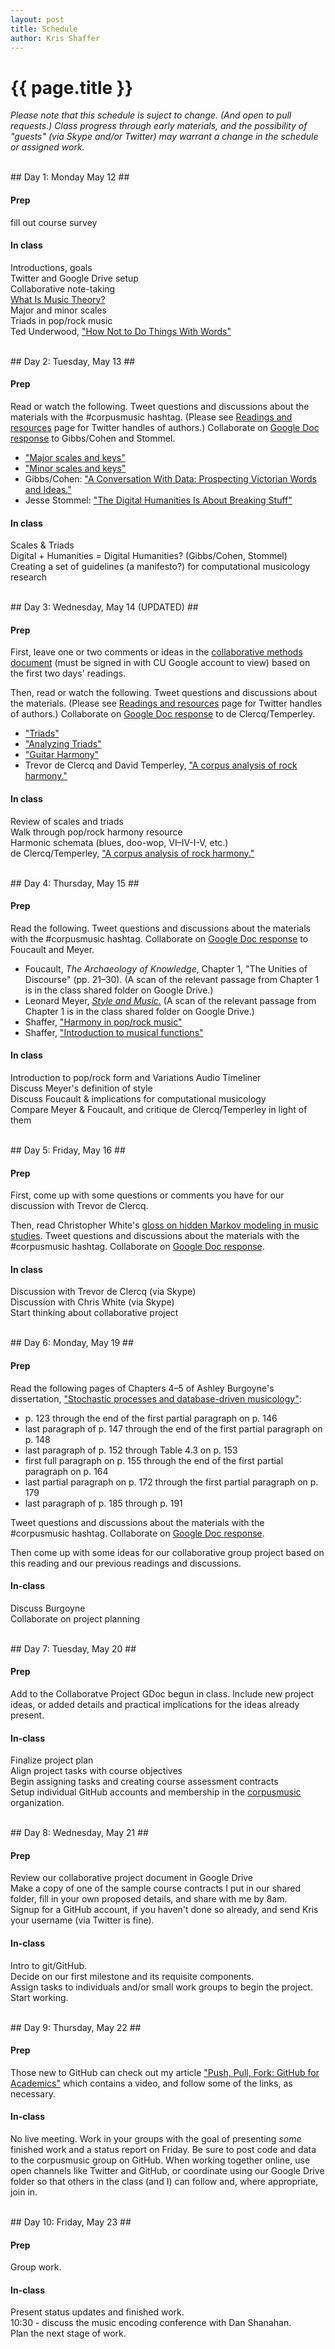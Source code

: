 ```yaml
---
layout: post
title: Schedule
author: Kris Shaffer
---
```


# {{ page.title }} #

*Please note that this schedule is suject to change. (And open to pull requests.) Class progress through early materials, and the possibility of "guests" (via Skype and/or Twitter) may warrant a change in the schedule or assigned work.*

<br/>
## Day 1: Monday May 12 ##

#### Prep ####

fill out course survey

#### In class ####

Introductions, goals  
Twitter and Google Drive setup  
Collaborative note-taking  
[What Is Music Theory?](http://www.hybridpedagogy.com/page-two/music-theory/)  
Major and minor scales  
Triads in pop/rock music  
Ted Underwood, ["How Not to Do Things With Words"](http://tedunderwood.com/2012/08/25/how-not-to-do-things-with-words/)

<br/>
## Day 2: Tuesday, May 13 ##

#### Prep ####

Read or watch the following. Tweet questions and discussions about the materials with the #corpusmusic hashtag. (Please see [Readings and resources](readings.html) page for Twitter handles of authors.) Collaborate on [Google Doc response](https://drive.google.com/a/colorado.edu/folderview?id=0B9o4hmKNoi6cYVZvRDNsaHlqcEk&usp=sharing) to Gibbs/Cohen and Stommel.

- ["Major scales and keys"](https://vimeo.com/94802632)  
- ["Minor scales and keys"](https://vimeo.com/94803688)  
- Gibbs/Cohen: ["A Conversation With Data: Prospecting Victorian Words and Ideas."](http://muse.jhu.edu/journals/victorian_studies/v054/54.1.gibbs.html)  
- Jesse Stommel: ["The Digital Humanities Is About Breaking Stuff"](http://www.hybridpedagogy.com/journal/the-digital-humanities-is-about-breaking-stuff/)  

#### In class ####

Scales & Triads  
Digital + Humanities = Digital Humanities? (Gibbs/Cohen, Stommel)  
Creating a set of guidelines (a manifesto?) for computational musicology research

<br/>
## Day 3: Wednesday, May 14 (UPDATED) ##

#### Prep ####

First, leave one or two comments or ideas in the [collaborative methods document](https://docs.google.com/a/colorado.edu/document/d/1gxQK0GIpb2mAKGkXQOjuG_WmR5MaeurEAd5dgsZxD6w/edit) (must be signed in with CU Google account to view) based on the first two days' readings.

Then, read or watch the following. Tweet questions and discussions about the materials. (Please see [Readings and resources](readings.html) page for Twitter handles of authors.) Collaborate on [Google Doc response](https://drive.google.com/a/colorado.edu/folderview?id=0B9o4hmKNoi6cYVZvRDNsaHlqcEk&usp=sharing) to de Clercq/Temperley.

- ["Triads"](https://vimeo.com/94521923)  
- ["Analyzing Triads"](https://vimeo.com/94723962)  
- ["Guitar Harmony"](https://vimeo.com/94527744)  
- Trevor de Clercq and David Temperley, ["A corpus analysis of rock harmony."](http://dx.doi.org/10.1017/S026114301000067X)

#### In class ####

Review of scales and triads  
Walk through pop/rock harmony resource  
Harmonic schemata (blues, doo-wop, VI–IV-I-V, etc.)  
de Clercq/Temperley, ["A corpus analysis of rock harmony."](http://dx.doi.org/10.1017/S026114301000067X)

<br/>
## Day 4: Thursday, May 15 ##

#### Prep ####

Read the following. Tweet questions and discussions about the materials with the #corpusmusic hashtag. Collaborate on [Google Doc response](https://drive.google.com/a/colorado.edu/folderview?id=0B9o4hmKNoi6cYVZvRDNsaHlqcEk&usp=sharing) to Foucault and Meyer.

- Foucault, *The Archaeology of Knowledge*, Chapter 1, "The Unities of Discourse" (pp. 21–30). (A scan of the relevant passage from Chapter 1 is in the class shared folder on Google Drive.)   
- Leonard Meyer, [*Style and Music.*](https://openlibrary.org/works/OL3267613W/Style_and_music) (A scan of the relevant passage from Chapter 1 is in the class shared folder on Google Drive.)  
- Shaffer, ["Harmony in pop/rock music"](http://kris.shaffermusic.com/musicianship/popRockHarmony.html)  
- Shaffer, ["Introduction to musical functions"](http://kris.shaffermusic.com/musicianship/functions.html)  


#### In class ####

Introduction to pop/rock form and Variations Audio Timeliner  
Discuss Meyer's definition of style  
Discuss Foucault & implications for computational musicology  
Compare Meyer & Foucault, and critique de Clercq/Temperley in light of them

<br/>
## Day 5: Friday, May 16 ##

#### Prep ####

First, come up with some questions or comments you have for our discussion with Trevor de Clercq.

Then, read Christopher White's [gloss on hidden Markov modeling in music studies](WhiteQuinnBeginningDRAFT.pdf). Tweet questions and discussions about the materials with the #corpusmusic hashtag. Collaborate on [Google Doc response](https://drive.google.com/a/colorado.edu/folderview?id=0B9o4hmKNoi6cYVZvRDNsaHlqcEk&usp=sharing).


#### In class ####

Discussion with Trevor de Clercq (via Skype)  
Discussion with Chris White (via Skype)  
Start thinking about collaborative project

<br/>
## Day 6: Monday, May 19 ##

#### Prep ####

Read the following pages of Chapters 4–5 of Ashley Burgoyne's dissertation, ["Stochastic processes and database-driven musicology"](http://oatd.org/oatd/record?record=oai%5C:digitool.library.mcgill.ca%5C:107704):

- p. 123 through the end of the first partial paragraph on p. 146  
- last paragraph of p. 147 through the end of the first partial paragraph on p. 148  
- last paragraph of p. 152 through Table 4.3 on p. 153  
- first full paragraph on p. 155 through the end of the first partial paragraph on p. 164  
- last partial paragraph on p. 172 through the first partial paragraph on p. 179  
- last paragraph of p. 185 through p. 191

Tweet questions and discussions about the materials with the #corpusmusic hashtag. Collaborate on [Google Doc response](https://drive.google.com/a/colorado.edu/folderview?id=0B9o4hmKNoi6cYVZvRDNsaHlqcEk&usp=sharing).

Then come up with some ideas for our collaborative group project based on this reading and our previous readings and discussions.    

#### In-class ####

Discuss Burgoyne  
Collaborate on project planning

<br/>
## Day 7: Tuesday, May 20 ##

#### Prep ####

Add to the Collaboratve Project GDoc begun in class. Include new project ideas, or added details and practical implications for the ideas already present.

#### In-class ####

Finalize project plan  
Align project tasks with course objectives  
Begin assigning tasks and creating course assessment contracts  
Setup individual GitHub accounts and membership in the [corpusmusic](http://github.com/corpusmusic) organization.

<br/>
## Day 8: Wednesday, May 21 ##

#### Prep ####

Review our collaborative project document in Google Drive  
Make a copy of one of the sample course contracts I put in our shared folder, fill in your own proposed details, and share with me by 8am.  
Signup for a GitHub account, if you haven't done so already, and send Kris your username (via Twitter is fine).

#### In-class ####

Intro to git/GitHub.  
Decide on our first milestone and its requisite components.  
Assign tasks to individuals and/or small work groups to begin the project.  
Start working.

<br/>
## Day 9: Thursday, May 22 ##

#### Prep ####

Those new to GitHub can check out my article ["Push, Pull, Fork: GitHub for Academics"](http://www.hybridpedagogy.com/journal/push-pull-fork-github-for-academics/) which contains a video, and follow some of the links, as necessary.

#### In-class ####

No live meeting. Work in your groups with the goal of presenting *some* finished work and a status report on Friday. Be sure to post code and data to the corpusmusic group on GitHub. When working together online, use open channels like Twitter and GitHub, or coordinate using our Google Drive folder so that others in the class (and I) can follow and, where appropriate, join in.

<br/>
## Day 10: Friday, May 23 ##

#### Prep ####

Group work.

#### In-class ####

Present status updates and finished work.  
10:30 - discuss the music encoding conference with Dan Shanahan.  
Plan the next stage of work.

<!--
<br/>
## Day 11: Tuesday, May 27 ##



## Day 12: Wednesday, May 28 ##



## Day 13: Thursday, May 29 ##



## Day 14: Friday, May 30 ##



-->
